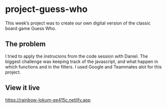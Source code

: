 # project-guess-who

This week’s project was to create our own digital version of the classic board game Guess Who.

## The problem

I tried to apply the instrucions from the code session with Daniel. The biggest challenge was keeping track of the javascript, and what happen in which functions and in the filters. I used Google and Teammates alot for this project.

## View it live

https://rainbow-lokum-ee415c.netlify.app
